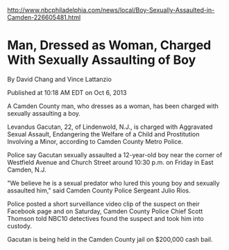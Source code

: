http://www.nbcphiladelphia.com/news/local/Boy-Sexually-Assaulted-in-Camden-226605481.html

# Man, Dressed as Woman, Charged With Sexually Assaulting of Boy

By David Chang and Vince Lattanzio

Published at 10:18 AM EDT on Oct 6, 2013

A Camden County man, who dresses as a woman, has been charged with
sexually assaulting a boy.

Levandus Gacutan, 22, of Lindenwold, N.J., is charged with Aggravated
Sexual Assault, Endangering the Welfare of a Child and Prostitution
Involving a Minor, according to Camden County Metro Police.

Police say Gacutan sexually assaulted a 12-year-old boy near the
corner of Westfield Avenue and Church Street around 10:30 p.m. on
Friday in East Camden, N.J.

"We believe he is a sexual predator who lured this young boy and
sexually assaulted him," said Camden County Police Sergeant Julio
Rios.

Police posted a short surveillance video clip of the suspect on their
Facebook page and on Saturday, Camden County Police Chief Scott
Thomson told NBC10 detectives found the suspect and took him into
custody.

Gacutan is being held in the Camden County jail on $200,000 cash bail.
